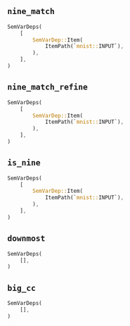 ## `nine_match`

```rust
SemVarDeps(
    [
        SemVarDep::Item(
            ItemPath(`mnist::INPUT`),
        ),
    ],
)
```

## `nine_match_refine`

```rust
SemVarDeps(
    [
        SemVarDep::Item(
            ItemPath(`mnist::INPUT`),
        ),
    ],
)
```

## `is_nine`

```rust
SemVarDeps(
    [
        SemVarDep::Item(
            ItemPath(`mnist::INPUT`),
        ),
    ],
)
```

## `downmost`

```rust
SemVarDeps(
    [],
)
```

## `big_cc`

```rust
SemVarDeps(
    [],
)
```
